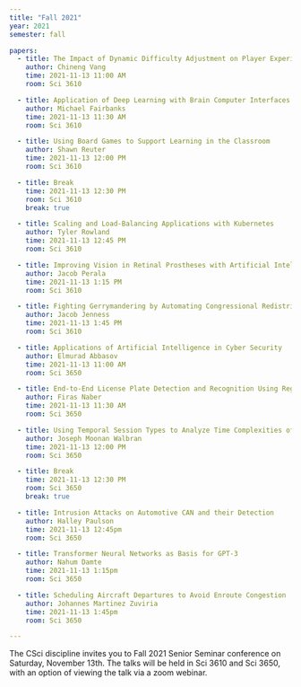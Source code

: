 ```yaml
---
title: "Fall 2021"
year: 2021
semester: fall

papers:
  - title: The Impact of Dynamic Difficulty Adjustment on Player Experience in Video Games
    author: Chineng Vang
    time: 2021-11-13 11:00 AM
    room: Sci 3610

  - title: Application of Deep Learning with Brain Computer Interfaces
    author: Michael Fairbanks
    time: 2021-11-13 11:30 AM
    room: Sci 3610

  - title: Using Board Games to Support Learning in the Classroom
    author: Shawn Reuter
    time: 2021-11-13 12:00 PM
    room: Sci 3610

  - title: Break
    time: 2021-11-13 12:30 PM
    room: Sci 3610
    break: true

  - title: Scaling and Load-Balancing Applications with Kubernetes
    author: Tyler Rowland
    time: 2021-11-13 12:45 PM
    room: Sci 3610

  - title: Improving Vision in Retinal Prostheses with Artificial Intelligence
    author: Jacob Perala
    time: 2021-11-13 1:15 PM
    room: Sci 3610

  - title: Fighting Gerrymandering by Automating Congressional Redistricting
    author: Jacob Jenness
    time: 2021-11-13 1:45 PM
    room: Sci 3610

  - title: Applications of Artificial Intelligence in Cyber Security
    author: Elmurad Abbasov
    time: 2021-11-13 11:00 AM
    room: Sci 3650

  - title: End-to-End License Plate Detection and Recognition Using Region Proposal Networks
    author: Firas Naber
    time: 2021-11-13 11:30 AM
    room: Sci 3650

  - title: Using Temporal Session Types to Analyze Time Complexities of Concurrent Programs
    author: Joseph Moonan Walbran
    time: 2021-11-13 12:00 PM
    room: Sci 3650

  - title: Break
    time: 2021-11-13 12:30 PM
    room: Sci 3650
    break: true

  - title: Intrusion Attacks on Automotive CAN and their Detection
    author: Halley Paulson
    time: 2021-11-13 12:45pm
    room: Sci 3650

  - title: Transformer Neural Networks as Basis for GPT-3
    author: Nahum Damte
    time: 2021-11-13 1:15pm
    room: Sci 3650

  - title: Scheduling Aircraft Departures to Avoid Enroute Congestion
    author: Johannes Martinez Zuviria
    time: 2021-11-13 1:45pm
    room: Sci 3650

---
```


The CSci discipline invites you to Fall 2021 Senior Seminar conference on
Saturday, November 13th.
The talks will be held in Sci 3610 and Sci 3650, with an option of viewing the talk via a zoom webinar.




